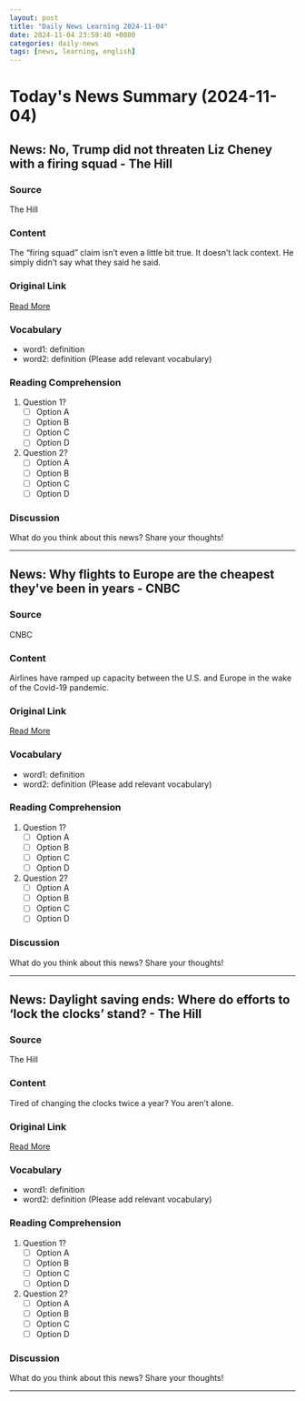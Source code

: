 ```yaml
---
layout: post
title: "Daily News Learning 2024-11-04"
date: 2024-11-04 23:59:40 +0800
categories: daily-news
tags: [news, learning, english]
---
```


# Today's News Summary (2024-11-04)

## News: No, Trump did not threaten Liz Cheney with a firing squad - The Hill

### Source
The Hill

### Content
The “firing squad” claim isn’t even a little bit true. It doesn’t lack context. He simply didn’t say what they said he said.

### Original Link
[Read More](https://thehill.com/opinion/campaign/4967807-trump-firing-squad-claims/)

### Vocabulary
- word1: definition
- word2: definition
(Please add relevant vocabulary)

### Reading Comprehension
1. Question 1?
   - [ ] Option A
   - [ ] Option B
   - [ ] Option C
   - [ ] Option D

2. Question 2?
   - [ ] Option A
   - [ ] Option B
   - [ ] Option C
   - [ ] Option D

### Discussion
What do you think about this news? Share your thoughts!

---

## News: Why flights to Europe are the cheapest they've been in years - CNBC

### Source
CNBC

### Content
Airlines have ramped up capacity between the U.S. and Europe in the wake of the Covid-19 pandemic.

### Original Link
[Read More](https://www.cnbc.com/2024/11/03/flights-to-europe-fall-to-3-year-low.html)

### Vocabulary
- word1: definition
- word2: definition
(Please add relevant vocabulary)

### Reading Comprehension
1. Question 1?
   - [ ] Option A
   - [ ] Option B
   - [ ] Option C
   - [ ] Option D

2. Question 2?
   - [ ] Option A
   - [ ] Option B
   - [ ] Option C
   - [ ] Option D

### Discussion
What do you think about this news? Share your thoughts!

---

## News: Daylight saving ends: Where do efforts to ‘lock the clocks’ stand? - The Hill

### Source
The Hill

### Content
Tired of changing the clocks twice a year? You aren’t alone.

### Original Link
[Read More](https://thehill.com/homenews/nexstar_media_wire/4957487-daylight-saving-ends-where-do-efforts-to-lock-the-clocks-stand/)

### Vocabulary
- word1: definition
- word2: definition
(Please add relevant vocabulary)

### Reading Comprehension
1. Question 1?
   - [ ] Option A
   - [ ] Option B
   - [ ] Option C
   - [ ] Option D

2. Question 2?
   - [ ] Option A
   - [ ] Option B
   - [ ] Option C
   - [ ] Option D

### Discussion
What do you think about this news? Share your thoughts!

---
